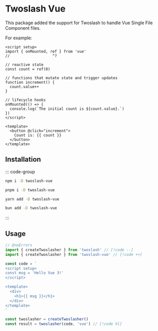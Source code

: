 # Twoslash Vue

This package added the support for Twoslash to handle Vue Single File Component files.

For example:

```vue twoslash
<script setup>
import { onMounted, ref } from 'vue'
//                   ^?

// reactive state
const count = ref(0)

// functions that mutate state and trigger updates
function increment() {
  count.value++
}

// lifecycle hooks
onMounted(() => {
  console.log(`The initial count is ${count.value}.`)
})
</script>

<template>
  <button @click="increment">
    Count is: {{ count }}
  </button>
</template>
```

## Installation

::: code-group

```bash [npm]
npm i -D twoslash-vue
```
```bash [pnpm]
pnpm i -D twoslash-vue
```
```bash [yarn]
yarn add -D twoslash-vue
```
```bash [bun]
bun add -D twoslash-vue
```

:::

## Usage

```ts twoslash
// @noErrors
import { createTwoslasher } from 'twoslash' // [!code --]
import { createTwoslasher } from 'twoslash-vue' // [!code ++]

const code = `
<script setup>
const msg = 'Hello Vue 3!'
</script>

<template>
  <div>
    <h1>{{ msg }}</h1>
  </div>
</template>
`

const twoslasher = createTwoslasher()
const result = twoslasher(code, 'vue') // [!code hl]
```
